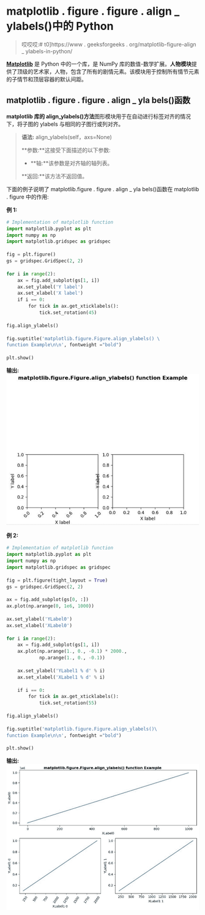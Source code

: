 # matplotlib . figure . figure . align _ ylabels()中的 Python

> 哎哎哎:# t0]https://www . geeksforgeeks . org/matplotlib-figure-align _ ylabels-in-python/

**[Matplotlib](https://www.geeksforgeeks.org/python-introduction-matplotlib/)** 是 Python 中的一个库，是 NumPy 库的数值-数学扩展。**人物模块**提供了顶级的艺术家，人物，包含了所有的剧情元素。该模块用于控制所有情节元素的子情节和顶层容器的默认间距。

## matplotlib . figure . figure . align _ yla bels()函数

**matplotlib 库的 align_ylabels()方法**图形模块用于在自动进行标签对齐的情况下，将子图的 ylabels 与相同的子图行或列对齐。

> **语法:** align_ylabels(self，axs=None)
> 
> **参数:**这接受下面描述的以下参数:
> 
> *   **轴:**该参数是对齐轴的轴列表。
> 
> **返回:**该方法不返回值。

下面的例子说明了 matplotlib.figure . figure . align _ yla bels()函数在 matplotlib . figure 中的作用:

**例 1:**

```py
# Implementation of matplotlib function
import matplotlib.pyplot as plt
import numpy as np
import matplotlib.gridspec as gridspec

fig = plt.figure()
gs = gridspec.GridSpec(2, 2)

for i in range(2):
    ax = fig.add_subplot(gs[1, i])
    ax.set_ylabel('Y label')
    ax.set_xlabel('X label')
    if i == 0:
        for tick in ax.get_xticklabels():
            tick.set_rotation(45)

fig.align_ylabels()

fig.suptitle('matplotlib.figure.Figure.align_ylabels() \
function Example\n\n', fontweight ="bold")

plt.show()
```

**输出:**
![](img/09e34b4ee3f94e196db966753468f1f0.png)

**例 2:**

```py
# Implementation of matplotlib function
import matplotlib.pyplot as plt
import numpy as np
import matplotlib.gridspec as gridspec

fig = plt.figure(tight_layout = True)
gs = gridspec.GridSpec(2, 2)

ax = fig.add_subplot(gs[0, :])
ax.plot(np.arange(0, 1e6, 1000))

ax.set_ylabel('YLabel0')
ax.set_xlabel('XLabel0')

for i in range(2):
    ax = fig.add_subplot(gs[1, i])
    ax.plot(np.arange(1., 0., -0.1) * 2000., 
            np.arange(1., 0., -0.1))

    ax.set_ylabel('YLabel1 % d' % i)
    ax.set_xlabel('XLabel1 % d' % i)

    if i == 0:
        for tick in ax.get_xticklabels():
            tick.set_rotation(55)

fig.align_ylabels()  

fig.suptitle('matplotlib.figure.Figure.align_ylabels()\
function Example\n\n', fontweight ="bold")

plt.show()
```

**输出:**
![](img/ea1062e3577d7275ce3225c864c0860f.png)